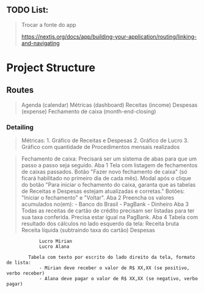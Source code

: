 
## TODO List:

> Trocar a fonte do app
>
> https://nextjs.org/docs/app/building-your-application/routing/linking-and-navigating


# Project Structure

## Routes
> Agenda (calendar)
> Métricas (dashboard)
> Receitas (income)
> Despesas (expense)
> Fechamento de caixa (month-end-closing)

### Detailing

> Métricas:
    1. Gráfico de Receitas e Despesas
    2. Gráfico de Lucro
    3. Gráfico com quantidade de Procedimentos mensais realizados


> Fechamento de caixa:
    Precisará ser um sistema de abas para que um passo a passo seja seguido.
        Aba 1
            Tela com listagem de fechamentos de caixas passados.
            Botão "Fazer novo fechamento de caixa" (só ficará habilitado no primeiro dia de cada mês).
            Modal após o clique do botão "Para iniciar o fechamento do caixa, garanta que as tabelas de Receitas e Despesas
            estejam atualizadas e corretas." Botões: "Iniciar o fechamento" e "Voltar".
        Aba 2
            Preencha os valores acumulados no(em):
            - Banco do Brasil
            - PagBank
            - Dinheiro
        Aba 3
            Todas as receitas de cartão de crédito precisam ser listadas para ter sua taxa conferida. Precisa estar igual na PagBank.
        Aba 4
            Tabela com resultado dos cálculos no lado esquerdo da tela:
                Receita bruta
                Receita líquida (subtraindo taxa do cartão)
                Despesas

                Lucro Mirian
                Lucro Alana
            
            Tabela com texto por escrito do lado direito da tela, formato de lista:
                - Mirian deve receber o valor de R$ XX,XX (se positivo, verbo receber)
                - Alana deve pagar o valor de R$ XX,XX (se negativo, verbo pagar)


